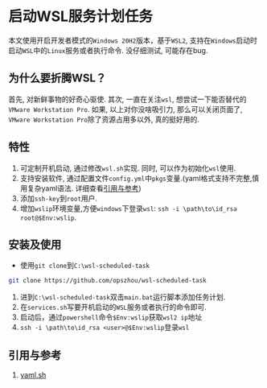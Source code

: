 # 启动WSL服务计划任务

本文使用开启开发者模式的`Windows 20H2`版本，基于`WSL2`, 支持在`Windows`启动时启动`WSL`中的`Linux`服务或者执行命令. 没仔细测试, 可能存在bug.

## 为什么要折腾WSL？

首先, 对新鲜事物的好奇心驱使.
其次, 一直在关注`wsl`, 想尝试一下能否替代的`VMware Workstation Pro`.
如果, 以上对你没啥吸引力, 那么可以关闭页面了, `VMware Workstation Pro`除了资源占用多以外, 真的挺好用的.

## 特性

1. 可定制开机启动, 通过修改`wsl.sh`实现. 同时, 可以作为初始化`wsl`使用.
2. 支持安装软件, 通过配置文件`config.yml`中`pkgs`变量.(yaml格式支持不完整,慎用复杂yaml语法. 详细查看[引用与参考](引用与参考))
3. 添加`ssh-key`到`root`用户.
4. 增加`wslip`环境变量,方便`windows`下登录`wsl`: `ssh -i \path\to\id_rsa root@$Env:wslip`.


## 安装及使用


* 使用`git clone`到`C:\wsl-scheduled-task`
``` bash
git clone https://github.com/opszhou/wsl-scheduled-task
```

1. 进到`C:\wsl-scheduled-task`双击`main.bat`运行脚本添加任务计划.
2. 在`services.sh`写要开机启动的`WSL`服务或者执行的命令即可.
3. 启动后，通过`powershell`命令`$Env:wslip`获取`wsl2 ip`地址
4. `ssh -i \path\to\id_rsa <user>@$Env:wslip`登录`wsl`

## 引用与参考

1. [yaml.sh](https://raw.githubusercontent.com/jasperes/bash-yaml/master/script/yaml.sh)
